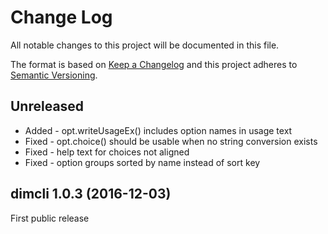 ﻿# Change Log
All notable changes to this project will be documented in this file.

The format is based on [Keep a Changelog](http://keepachangelog.com/) 
and this project adheres to [Semantic Versioning](http://semver.org/).

## Unreleased
- Added - opt.writeUsageEx() includes option names in usage text
- Fixed - opt.choice() should be usable when no string conversion exists
- Fixed - help text for choices not aligned
- Fixed - option groups sorted by name instead of sort key

## dimcli 1.0.3 (2016-12-03)
First public release
